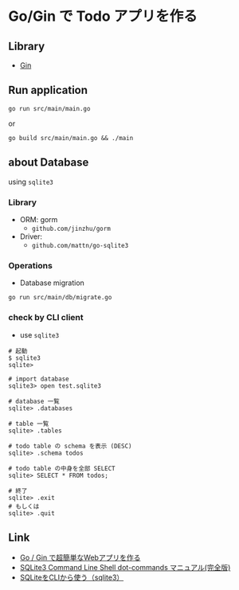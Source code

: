 # Go/Gin で Todo アプリを作る

## Library
* [Gin](https://github.com/gin-gonic/gin)

## Run application

```shell
go run src/main/main.go
```

or

```shell
go build src/main/main.go && ./main
```

## about Database

using `sqlite3`

### Library

* ORM: gorm
  - `github.com/jinzhu/gorm`
* Driver:
  - `github.com/mattn/go-sqlite3`

### Operations

* Database migration

```shell
go run src/main/db/migrate.go
```

### check by CLI client

* use `sqlite3`

```shell
# 起動
$ sqlite3
sqlite> 

# import database
sqlite3> open test.sqlite3

# database 一覧
sqlite> .databases

# table 一覧
sqlite> .tables

# todo table の schema を表示 (DESC)
sqlite> .schema todos

# todo table の中身を全部 SELECT
sqlite> SELECT * FROM todos;

# 終了
sqlite> .exit
# もしくは
sqlite> .quit
```

## Link
* [Go / Gin で超簡単なWebアプリを作る](https://qiita.com/hyo_07/items/59c093dda143325b1859)
* [SQLite3 Command Line Shell dot-commands マニュアル(完全版)](https://qiita.com/kanegoon/items/fc1e4bfea0984dbe4b90)
* [SQLiteをCLIから使う（sqlite3）](https://qiita.com/aki3061/items/f6450bdf3675418f0ef0)